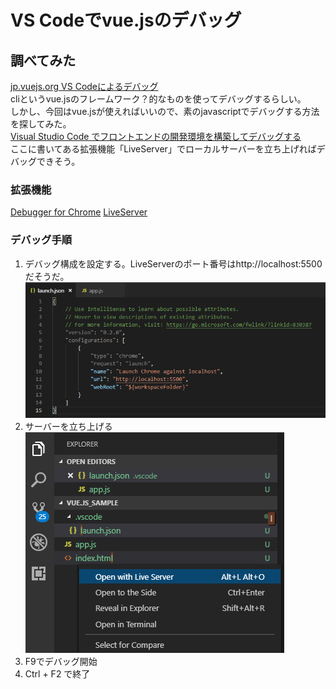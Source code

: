 # VS Codeでvue.jsのデバッグ
  
## 調べてみた  
[jp.vuejs.org VS Codeによるデバッグ](https://jp.vuejs.org/v2/cookbook/debugging-in-vscode.html)  
cliというvue.jsのフレームワーク？的なものを使ってデバッグするらしい。  
しかし、今回はvue.jsが使えればいいので、素のjavascriptでデバッグする方法を探してみた。  
[Visual Studio Code でフロントエンドの開発環境を構築してデバッグする](https://qiita.com/C3REVE/items/273646ad028e98758e70)  
ここに書いてある拡張機能「LiveServer」でローカルサーバーを立ち上げればデバッグできそう。  

### 拡張機能  
[Debugger for Chrome](https://marketplace.visualstudio.com/items?itemName=msjsdiag.debugger-for-chrome)
[LiveServer](https://marketplace.visualstudio.com/items?itemName=ritwickdey.LiveServer)
  
### デバッグ手順
1. デバッグ構成を設定する。LiveServerのポート番号はhttp://localhost:5500だそうだ。  
![configuration](./img/configuration_liveserver.png)  
2. サーバーを立ち上げる  
![configuration](./img/openwithliveserver.png)
3. F9でデバッグ開始  
4. Ctrl + F2 で終了  